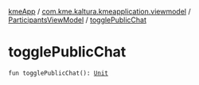 [kmeApp](../../index.md) / [com.kme.kaltura.kmeapplication.viewmodel](../index.md) / [ParticipantsViewModel](index.md) / [togglePublicChat](./toggle-public-chat.md)

# togglePublicChat

`fun togglePublicChat(): `[`Unit`](https://kotlinlang.org/api/latest/jvm/stdlib/kotlin/-unit/index.html)